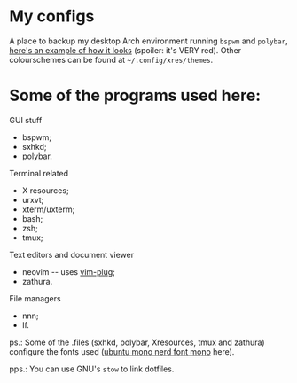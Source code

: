 # My configs
A place to backup my desktop Arch environment running `bspwm` and `polybar`,
[here's an example of how it looks][sample-shot] (spoiler: it's VERY red).
Other colourschemes can be found at `~/.config/xres/themes`.

# Some of the programs used here:
GUI stuff
*   bspwm;
*   sxhkd;
*   polybar.

Terminal related
*   X resources;
*   urxvt;
*   xterm/uxterm;
*   bash;
*   zsh;
*   tmux;

Text editors and document viewer
*   neovim -- uses [vim-plug][plug];
*   zathura.

File managers
*   nnn;
*   lf.

ps.: Some of the .files (sxhkd, polybar, Xresources, tmux and zathura)
configure the fonts used ([ubuntu mono nerd font mono][nerdfonts] here).

pps.: You can use GNU's `stow` to link dotfiles.

[sample-shot]: https://imgur.com/a/fyqrvUe
[plug]: https://github.com/junegunn/vim-plug
[tmux-plugins]: https://github.com/tmux-plugins/tpm
[nerdfonts]: https://nerdfonts.com/
